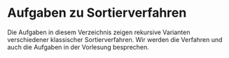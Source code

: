 # Aufgaben zu Sortierverfahren

Die Aufgaben in diesem Verzeichnis zeigen rekursive Varianten verschiedener
klassischer Sortierverfahren. Wir werden die Verfahren und auch die Aufgaben
in der Vorlesung besprechen.